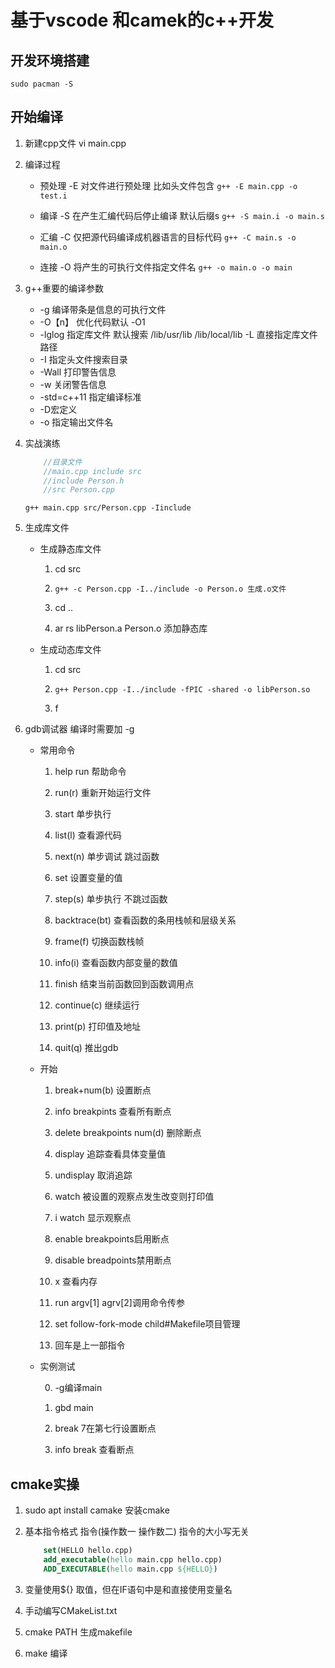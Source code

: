 # 基于vscode 和camek的c++开发

## 开发环境搭建

`sudo pacman -S `

## 开始编译

1. 新建cpp文件 vi main.cpp

2. 编译过程

    + 预处理 -E 对文件进行预处理 比如头文件包含 `g++ -E main.cpp -o test.i`

    + 编译 -S 在产生汇编代码后停止编译 默认后缀s `g++ -S main.i -o main.s`

    + 汇编 -C 仅把源代码编译成机器语言的目标代码 `g++ -C main.s -o main.o`

    + 连接 -O 将产生的可执行文件指定文件名 `g++ -o main.o -o main`

3. g++重要的编译参数

    + -g 编译带条是信息的可执行文件
    + -O【n】 优化代码默认 -O1
    + -lglog 指定库文件 默认搜索 /lib/usr/lib /lib/local/lib -L 直接指定库文件路径
    + -I 指定头文件搜索目录
    + -Wall 打印警告信息
    + -w 关闭警告信息
    + -std=c++11 指定编译标准
    + -D宏定义
    + -o 指定输出文件名

4. 实战演练

    ```cpp
        //目录文件
        //main.cpp include src
        //include Person.h
        //src Person.cpp
    ```

    `g++ main.cpp src/Person.cpp -Iinclude`
5. 生成库文件

    + 生成静态库文件

        1. cd src

        2. `g++ -c Person.cpp -I../include -o Person.o 生成.o文件`

        3. cd ..

        4. ar rs libPerson.a Person.o 添加静态库

    + 生成动态库文件

        1. cd src

        2. `g++ Person.cpp -I../include -fPIC -shared -o libPerson.so`

        3. f

6. gdb调试器 编译时需要加 -g

    + 常用命令

        1. help run 帮助命令

        2. run(r) 重新开始运行文件

        3. start 单步执行

        4. list(l) 查看源代码

        5. next(n) 单步调试 跳过函数

        6. set 设置变量的值

        7. step(s) 单步执行 不跳过函数

        8. backtrace(bt) 查看函数的条用栈帧和层级关系

        9. frame(f) 切换函数栈帧

        10. info(i) 查看函数内部变量的数值

        11. finish 结束当前函数回到函数调用点

        12. continue(c) 继续运行

        13. print(p) 打印值及地址

        14. quit(q) 推出gdb

    + 开始
        1. break+num(b) 设置断点

        2. info breakpints 查看所有断点

        3. delete breakpoints num(d) 删除断点

        4. display 追踪查看具体变量值

        5. undisplay 取消追踪

        6. watch 被设置的观察点发生改变则打印值

        7. i watch 显示观察点

        8. enable breakpoints启用断点

        9. disable breadpoints禁用断点

        10. x 查看内存

        11. run argv[1] agrv[2]调用命令传参

        12. set follow-fork-mode child#Makefile项目管理

        13. 回车是上一部指令

    + 实例测试

        0. -g编译main

        1. gbd main

        2. break  7在第七行设置断点

        3. info break 查看断点

## cmake实操

1. sudo apt install camake 安装cmake

2. 基本指令格式 指令(操作数一 操作数二) 指令的大小写无关

    ```cmake
        set(HELLO hello.cpp)
        add_executable(hello main.cpp hello.cpp)
        ADD_EXECUTABLE(hello main.cpp ${HELLO})
    ```

3. 变量使用${} 取值，但在IF语句中是和直接使用变量名

4. 手动编写CMakeList.txt

5. cmake PATH 生成makefile

6. make 编译
